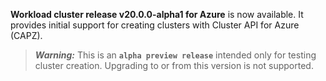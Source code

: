 **Workload cluster release v20.0.0-alpha1 for Azure** is now available. It provides initial support for creating clusters with Cluster API for Azure (CAPZ).

> **_Warning:_** This is an **`alpha preview release`** intended only for testing cluster creation. Upgrading to or from this version is not supported.
